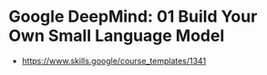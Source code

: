 # Google DeepMind: 01 Build Your Own Small Language Model

- https://www.skills.google/course_templates/1341